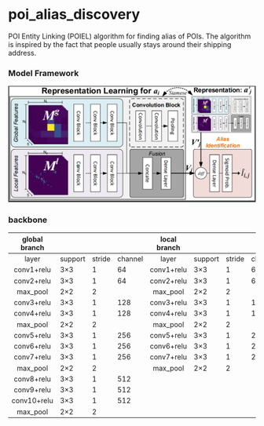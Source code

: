 # poi_alias_discovery
POI Entity Linking (POIEL) algorithm for finding alias of POIs. The algorithm is inspired by the fact that people usually stays around their shipping address.

### Model Framework
![Model Framework](fig/model_framework.PNG)  

### backbone
| global branch |         |        |         | local branch |         |        |         |
|:-------------:|---------|--------|---------|:-------------:|---------|--------|---------|
| layer         | support | stride | channel | layer         | support | stride | channel |
| conv1+relu    | 3×3     | 1      | 64      | conv1+relu    | 3×3     | 1      | 64      |
| conv2+relu    | 3×3     | 1      | 64      | conv2+relu    | 3×3     | 1      | 64      |
| max_pool      | 2×2     | 2      |         | max_pool      | 2×2     | 2      |         |
| conv3+relu    | 3×3     | 1      | 128     | conv3+relu    | 3×3     | 1      | 128     |
| conv4+relu    | 3×3     | 1      | 128     | conv4+relu    | 3×3     | 1      | 128     |
| max_pool      | 2×2     | 2      |         | max_pool      | 2×2     | 2      |         |
| conv5+relu    | 3×3     | 1      | 256     | conv5+relu    | 3×3     | 1      | 256     |
| conv6+relu    | 3×3     | 1      | 256     | conv6+relu    | 3×3     | 1      | 256     |
| conv7+relu    | 3×3     | 1      | 256     | conv7+relu    | 3×3     | 1      | 256     |
| max_pool      | 2×2     | 2      |         | max_pool      | 2×2     | 2      |         |
| conv8+relu    | 3×3     | 1      | 512     |               |         |        |         |
| conv9+relu    | 3×3     | 1      | 512     |               |         |        |         |
| conv10+relu   | 3×3     | 1      | 512     |               |         |        |         |
| max_pool      | 2×2     | 2      |         |               |         |        |         |
